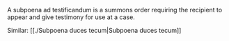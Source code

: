 A subpoena ad testificandum is a summons order requiring the recipient to appear and give testimony for use at a case.

Similar: [[./Subpoena duces tecum|Subpoena duces tecum]]
